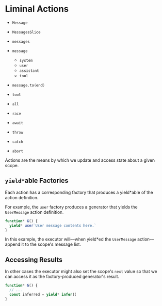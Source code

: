 # Liminal Actions

- `Message`
- `MessagesSlice`

- `messages`
- `message`
  - `system`
  - `user`
  - `assistant`
  - `tool`

- `message.to(end)`

- `tool`

- `all`
- `race`

- `await`
- `throw`
- `catch`
- `abort`

Actions are the means by which we update and access state about a given scope.

## `yield*`able Factories

Each action has a corresponding factory that produces a yield*able of the action
definition.

For example, the `user` factory produces a generator that yields the
`UserMessage` action definition.

```ts
function* G() {
  yield* user`User message contents here.`
}
```

In this example, the executor will––when yield*ed the `UserMessage`
action––append it to the scope's message list.

## Accessing Results

In other cases the executor might also set the scope's `next` value so that we
can access it as the factory-produced generator's result.

```ts
function* G() {
  // ...
  const inferred = yield* infer()
}
```
